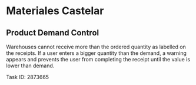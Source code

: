# Materiales Castelar

## Product Demand Control

Warehouses cannot receive more than the ordered quantity as
labelled on the receipts. If a user enters a bigger quantity
than the demand, a warning appears and prevents the user from
completing the receipt until the value is lower than demand.

Task ID: 2873665
